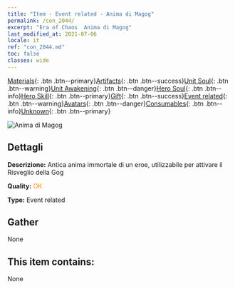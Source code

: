 ```yaml
---
title: "Item - Event related - Anima di Magog"
permalink: /con_2044/
excerpt: "Era of Chaos  Anima di Magog"
last_modified_at: 2021-07-06
locale: it
ref: "con_2044.md"
toc: false
classes: wide
---
```

 [Materials](/ItemsIT/){: .btn .btn--primary}[Artifacts](/ItemsIT/Artifacts/){: .btn .btn--success}[Unit Soul](/ItemsIT/UnitSoul/){: .btn .btn--warning}[Unit Awakening](/ItemsIT/UnitAwakening/){: .btn .btn--danger}[Hero Soul](/ItemsIT/HeroSoul/){: .btn .btn--info}[Hero Skill](/ItemsIT/HeroSkill/){: .btn .btn--primary}[Gift](/ItemsIT/Gift/){: .btn .btn--success}[Event related](/ItemsIT/Events/){: .btn .btn--warning}[Avatars](/ItemsIT/Avatars/){: .btn .btn--danger}[Consumables](/ItemsIT/Consumables/){: .btn .btn--info}[Unknown](/ItemsIT/Unknown/){: .btn .btn--primary}

 ![Anima di Magog](/images/t/juexing_502.png)

## Dettagli
 **Descrizione:** Antica anima immortale di un eroe, utilizzabile per attivare il Risveglio della Gog

 **Quality:** <span style="color: #FF8C00">OK</span>

 **Type:** Event related

## Gather

  None

## This item contains:

  None

